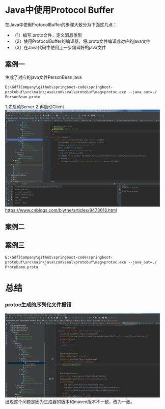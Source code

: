 
# Java中使用Protocol Buffer 
在Java中使用ProtocolBuffer的步骤大致分为下面这几点：
* （1）编写.proto文件，定义消息类型
* （2）使用ProtocolBuffer的编译器，将.proto文件编译成对应的java文件
* （3）在Java代码中使用上一步编译好的java文件
## 案例一
生成了对应的java文件PersonBean.java
```
E:\GdflCompany\github\springboot-code\springboot-protobuf\src\main\java\com\seal\protobuf\msg>protoc.exe --java_out=./ PersonBean.proto
```
1.先启动Server
2.再启动Client
![img](./doc/微信截图_20200420102947.png)
https://www.cnblogs.com/blythe/articles/8473016.html

## 案例二
## 案例三
```
E:\GdflCompany\github\springboot-code\springboot-protobuf\src\main\java\com\seal\protobuf\msg>protoc.exe --java_out=./ ProtoDemo.proto

```
# 总结
### protoc生成的序列化文件报错
![img](./doc/微信截图_20200420101404.png)
出现这个问题是因为生成器的版本和maven版本不一致，改为一致。
